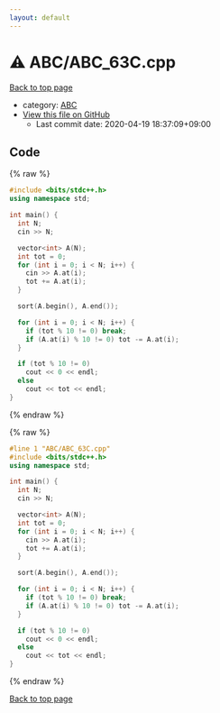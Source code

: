 ```yaml
---
layout: default
---
```


<!-- mathjax config similar to math.stackexchange -->
<script type="text/javascript" async
  src="https://cdnjs.cloudflare.com/ajax/libs/mathjax/2.7.5/MathJax.js?config=TeX-MML-AM_CHTML">
</script>
<script type="text/x-mathjax-config">
  MathJax.Hub.Config({
    TeX: { equationNumbers: { autoNumber: "AMS" }},
    tex2jax: {
      inlineMath: [ ['$','$'] ],
      processEscapes: true
    },
    "HTML-CSS": { matchFontHeight: false },
    displayAlign: "left",
    displayIndent: "2em"
  });
</script>

<script type="text/javascript" src="https://cdnjs.cloudflare.com/ajax/libs/jquery/3.4.1/jquery.min.js"></script>
<script src="https://cdn.jsdelivr.net/npm/jquery-balloon-js@1.1.2/jquery.balloon.min.js" integrity="sha256-ZEYs9VrgAeNuPvs15E39OsyOJaIkXEEt10fzxJ20+2I=" crossorigin="anonymous"></script>
<script type="text/javascript" src="../../assets/js/copy-button.js"></script>
<link rel="stylesheet" href="../../assets/css/copy-button.css" />


# :warning: ABC/ABC_63C.cpp

<a href="../../index.html">Back to top page</a>

* category: <a href="../../index.html#902fbdd2b1df0c4f70b4a5d23525e932">ABC</a>
* <a href="{{ site.github.repository_url }}/blob/master/ABC/ABC_63C.cpp">View this file on GitHub</a>
    - Last commit date: 2020-04-19 18:37:09+09:00




## Code

<a id="unbundled"></a>
{% raw %}
```cpp
#include <bits/stdc++.h>
using namespace std;

int main() {
  int N;
  cin >> N;

  vector<int> A(N);
  int tot = 0;
  for (int i = 0; i < N; i++) {
    cin >> A.at(i);
    tot += A.at(i);
  }

  sort(A.begin(), A.end());

  for (int i = 0; i < N; i++) {
    if (tot % 10 != 0) break;
    if (A.at(i) % 10 != 0) tot -= A.at(i);
  }

  if (tot % 10 != 0)
    cout << 0 << endl;
  else
    cout << tot << endl;
}
```
{% endraw %}

<a id="bundled"></a>
{% raw %}
```cpp
#line 1 "ABC/ABC_63C.cpp"
#include <bits/stdc++.h>
using namespace std;

int main() {
  int N;
  cin >> N;

  vector<int> A(N);
  int tot = 0;
  for (int i = 0; i < N; i++) {
    cin >> A.at(i);
    tot += A.at(i);
  }

  sort(A.begin(), A.end());

  for (int i = 0; i < N; i++) {
    if (tot % 10 != 0) break;
    if (A.at(i) % 10 != 0) tot -= A.at(i);
  }

  if (tot % 10 != 0)
    cout << 0 << endl;
  else
    cout << tot << endl;
}

```
{% endraw %}

<a href="../../index.html">Back to top page</a>

